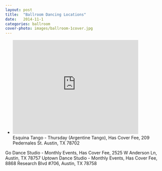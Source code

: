 ```yaml
---
layout: post
title:  "Ballroom Dancing Locations"
date:   2014-11-1
categories: ballroom
cover-photo: images/ballroom-1cover.jpg
---
```



<!-- TODO: CONTAINS THE LIST OF LOCATIONS HERE THAT CAN BE ACCESSED FROM HOMEPAGE -->
<ul class="list">
		<li>
			<iframe src="https://www.google.com/maps/embed?pb=!1m14!1m8!1m3!1d3446.3388187382143!2d-97.71575999999999!3d30.25592599999999!3m2!1i1024!2i768!4f13.1!3m3!1m2!1s0x8644b5cb403b0e83%3A0xd82cfea0e446e767!2s209+Pedernales+St%2C+Austin%2C+TX+78702!5e0!3m2!1sen!2sus!4v1415642094969" width="400" height="300" frameborder="0" style="border:0"></iframe>
		</li>
Esquina Tango - Thursday (Argentine Tango), Has Cover Fee, 209 Pedernales St. Austin, TX 78702


</ul>

Go Dance Studio - Monthly Events, Has Cover Fee, 2525 W Anderson Ln, Austin, TX 78757
Uptown Dance Studio - Monthly Events, Has Cover Fee, 8868 Research Blvd #706, Austin, TX 78758

